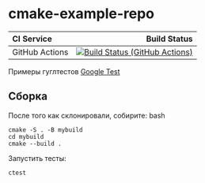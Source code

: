 # cmake-example-repo

| **CI Service** | Build Status |
|:---------------|-------------:|
| GitHub Actions | [![Build Status (GitHub Actions)](https://github.com/Akdkkras/BMSTU_matrix/actions/workflows/ci-cmake_tests.yml/badge.svg)](https://github.com/Akdkkras/BMSTU_matrix/actions/workflows/ci-cmake_tests.yml) |

Примеры гуглтестов [Google Test](https://code.google.com/p/googletest)

## Сборка

После того как склонировали, собирите:
bash
```
cmake -S . -B mybuild
cd mybuild
cmake --build .
```

Запустить тесты:
```
ctest
```
